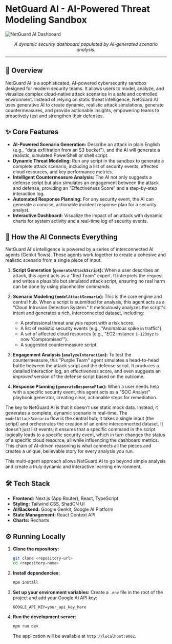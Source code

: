 # NetGuard AI - AI-Powered Threat Modeling Sandbox

![NetGuard AI Dashboard](https://placehold.co/800x450.png?text=NetGuard+AI+Dashboard)
*<p align="center">A dynamic security dashboard populated by AI-generated scenario analysis.</p>*

---

## 🚀 Overview

NetGuard AI is a sophisticated, AI-powered cybersecurity sandbox designed for modern security teams. It allows users to model, analyze, and visualize complex cloud-native attack scenarios in a safe and controlled environment. Instead of relying on static threat intelligence, NetGuard AI uses generative AI to create dynamic, realistic attack simulations, generate countermeasures, and provide actionable insights, empowering teams to proactively test and strengthen their defenses.

## ✨ Core Features

- **AI-Powered Scenario Generation:** Describe an attack in plain English (e.g., "data exfiltration from an S3 bucket"), and the AI will generate a realistic, simulated PowerShell or shell script.
- **Dynamic Threat Modeling:** Run any script in the sandbox to generate a complete attack scenario, including a list of security events, affected cloud resources, and key performance metrics.
- **Intelligent Countermeasure Analysis:** The AI not only suggests a defense script but also simulates an engagement between the attack and defense, providing an "Effectiveness Score" and a step-by-step interaction log.
- **Automated Response Planning:** For any security event, the AI can generate a concise, actionable incident response plan for a security analyst.
- **Interactive Dashboard:** Visualize the impact of an attack with dynamic charts for system activity and a real-time log of security events.

## 🤖 How the AI Connects Everything

NetGuard AI's intelligence is powered by a series of interconnected AI agents (Genkit flows). These agents work together to create a cohesive and realistic scenario from a single piece of input.

1.  **Script Generation (`generateAttackScript`):** When a user describes an attack, this agent acts as a "Red Team" expert. It interprets the request and writes a plausible but simulated attack script, ensuring no real harm can be done by using placeholder commands.

2.  **Scenario Modeling (`modelAttackScenario`):** This is the core engine and central hub. When a script is submitted for analysis, this agent acts as a "Cloud Intrusion Detection System." It meticulously analyzes the script's intent and generates a rich, interconnected dataset, including:
    - A professional threat analysis report with a risk score.
    - A list of realistic security events (e.g., "Anomalous spike in traffic").
    - A set of affected cloud resources (e.g., "EC2 instance `i-123xyz` is now 'Compromised'").
    - A suggested countermeasure script.

3.  **Engagement Analysis (`analyzeInteraction`):** To test the countermeasure, this "Purple Team" agent simulates a head-to-head battle between the attack script and the defense script. It produces a detailed interaction log, an effectiveness score, and even suggests an *improved* version of the defense script based on the outcome.

4.  **Response Planning (`generateResponsePlan`):** When a user needs help with a specific security event, this agent acts as a "SOC Analyst" playbook generator, creating clear, actionable steps for remediation.

The key to NetGuard AI is that it doesn't use static mock data. Instead, it generates a complete, dynamic scenario in real-time. The `modelAttackScenario` flow is the central hub; it takes a single input (the script) and orchestrates the creation of an entire interconnected dataset. It doesn't just list events; it ensures that a specific command in the script logically leads to a specific security event, which in turn changes the status of a specific cloud resource, all while influencing the dashboard metrics. This chain of AI-driven reasoning is what connects all the pieces and creates a unique, believable story for every analysis you run.

This multi-agent approach allows NetGuard AI to go beyond simple analysis and create a truly dynamic and interactive learning environment.

## 🛠️ Tech Stack

- **Frontend:** Next.js (App Router), React, TypeScript
- **Styling:** Tailwind CSS, ShadCN UI
- **AI/Backend:** Google Genkit, Google AI Platform
- **State Management:** React Context API
- **Charts:** Recharts

## ⚙️ Running Locally

1.  **Clone the repository:**
    ```bash
    git clone <repository-url>
    cd <repository-name>
    ```

2.  **Install dependencies:**
    ```bash
    npm install
    ```

3.  **Set up your environment variables:**
    Create a `.env` file in the root of the project and add your Google AI API key:
    ```
    GOOGLE_API_KEY=your_api_key_here
    ```

4.  **Run the development server:**
    ```bash
    npm run dev
    ```

    The application will be available at `http://localhost:9002`.
